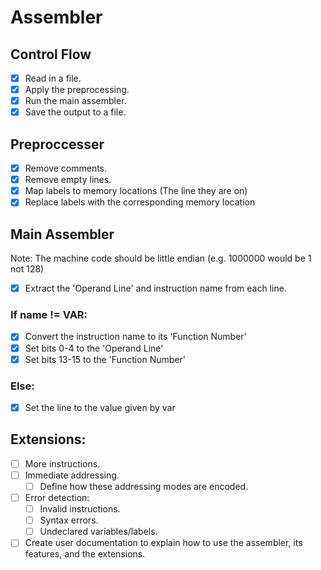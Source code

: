 # Assembler

## Control Flow
- [X] Read in a file.
- [X] Apply the preprocessing.
- [X] Run the main assembler.
- [X] Save the output to a file.

## Preproccesser

- [X] Remove comments.
- [X] Remove empty lines.
- [X] Map labels to memory locations (The line they are on)
- [X] Replace labels with the corresponding memory location 

## Main Assembler
Note: The machine code should be little endian (e.g. 1000000 would be 1 not 128)
- [X] Extract the 'Operand Line' and instruction name from each line.
### If name != VAR:
   - [X] Convert the instruction name to its 'Function Number'
   - [X] Set bits 0-4 to the 'Operand Line'
   - [X] Set bits 13-15 to the 'Function Number'
### Else:
   - [X] Set the line to the value given by var

## Extensions:

- [ ] More instructions.
- [ ] Immediate addressing.
   - [ ] Define how these addressing modes are encoded.

- [ ] Error detection:
   - [ ] Invalid instructions. 
   - [ ] Syntax errors.
   - [ ] Undeclared variables/labels.

- [ ] Create user documentation to explain how to use the assembler, its features, and the extensions.
